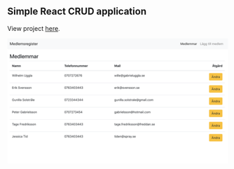 
## Simple React CRUD application
View project [here](https://react-simple-crud.herokuapp.com/).


![Preview](preview.png "Preview")



